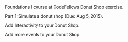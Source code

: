 Foundations I course at CodeFellows Donut Shop exercise.

Part 1: Simulate a donut shop (Due: Aug 5, 2015).

Add Interactivity to your Donut Shop.

Add more events to your Donut Shop.
